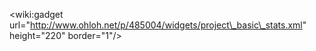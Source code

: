 &lt;wiki:gadget url="http://www.ohloh.net/p/485004/widgets/project\_basic\_stats.xml" height="220" border="1"/&gt;